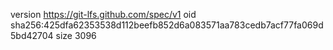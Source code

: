 version https://git-lfs.github.com/spec/v1
oid sha256:425dfa62353538d112beefb852d6a083571aa783cedb7acf77fa069d5bd42704
size 3096
